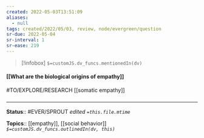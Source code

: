 ```yaml
---
created: 2022-05-03T13:51:09 
aliases:
  - null
tags: created/2022/05/03, review, node/evergreen/question
sr-due: 2022-05-04
sr-interval: 1
sr-ease: 219
---
```

> [!infobox]
`$=customJS.dv_funcs.mentionedIn(dv)`

#### [[What are the biological origins of empathy]]

#TO/EXPLORE/RESEARCH [[somatic empathy]]


### <hr class="footnote"/>

**Status**:: #EVER/SPROUT
*edited `=this.file.mtime`*

**Topics**:: [[empathy]], [[social behavior]]
*`$=customJS.dv_funcs.outlinedIn(dv, this)`*
